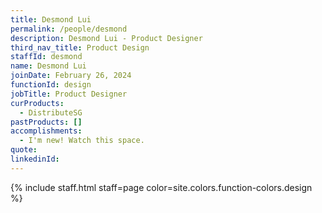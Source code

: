 ```yaml
---
title: Desmond Lui
permalink: /people/desmond
description: Desmond Lui - Product Designer
third_nav_title: Product Design
staffId: desmond
name: Desmond Lui
joinDate: February 26, 2024
functionId: design
jobTitle: Product Designer
curProducts:
  - DistributeSG
pastProducts: []
accomplishments:
  - I'm new! Watch this space.
quote: 
linkedinId:
---
```


{% include staff.html staff=page color=site.colors.function-colors.design %}

